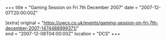 +++
title = "Gaming Session on Fri 7th December 2007"
date = "2007-12-07T20:00:00Z"

[extra]
original = "https://uwcs.co.uk/events/gaming-session-on-fri-7th-december-2007-1474488999371/"    
end = "2007-12-08T04:00:00Z"
location = "DCS"
+++



